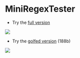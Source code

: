 MiniRegexTester
==

- Try the [full version](http://xem.github.io/MiniRegexTester)

![](http://xem.github.io/MiniRegexTester/full.PNG)

- Try the [golfed version](http://xem.github.io/MiniRegexTester/index.min.html) (188b)

![](http://xem.github.io/MiniRegexTester/min.PNG)